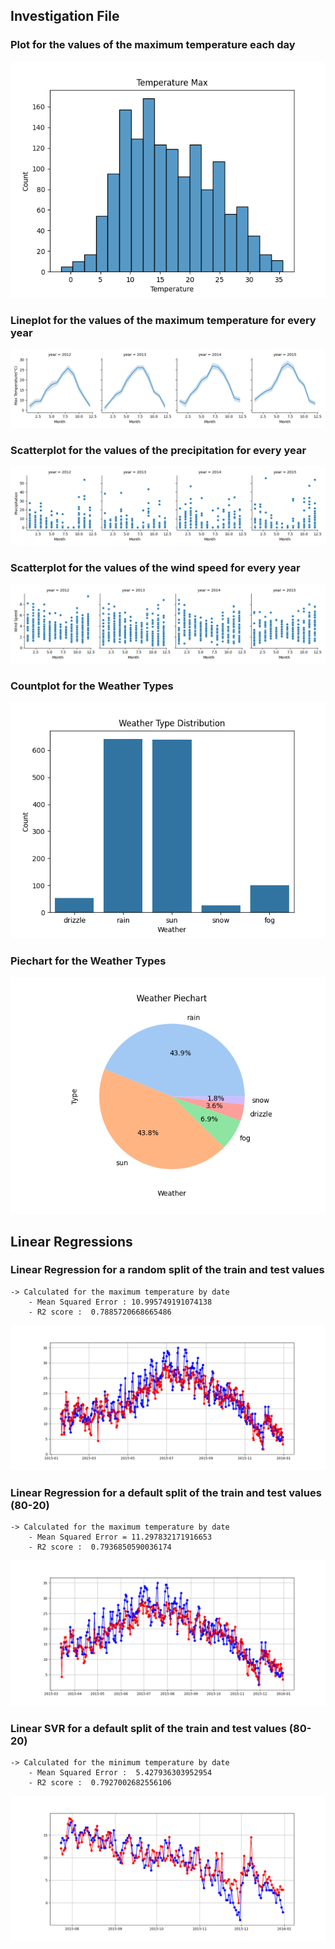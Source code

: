 ## Investigation File

### Plot for the values of the maximum temperature each day
![img_4.png](img_4.png)

### Lineplot for the values of the maximum temperature for every year
![img_1.png](img_1.png)

### Scatterplot for the values of the precipitation for every year
![img_2.png](img_2.png)

### Scatterplot for the values of the wind speed for every year
![img_3.png](img_3.png)

### Countplot for the Weather Types
![img_6.png](img_6.png)

### Piechart for the Weather Types
![img_5.png](img_5.png)


## Linear Regressions
### Linear Regression for a random split of the train and test values
    -> Calculated for the maximum temperature by date
        - Mean Squared Error : 10.995749191074138
        - R2 score :  0.7885720668665486
![img_7.png](img_7.png)

### Linear Regression for a default split of the train and test values (80-20)
    -> Calculated for the maximum temperature by date
        - Mean Squared Error = 11.297832171916653
        - R2 score :  0.7936850590036174
![img_8.png](img_8.png)

### Linear SVR for a default split of the train and test values (80-20)
    -> Calculated for the minimum temperature by date
        - Mean Squared Error :  5.427936303952954
        - R2 score :  0.7927002682556106
![img_9.png](img_9.png)